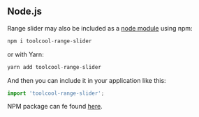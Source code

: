 ## Node.js

Range slider may also be included as a [node module](https://www.npmjs.com/package/toolcool-range-slider) using npm:

```js
npm i toolcool-range-slider
```

or with Yarn:

```js
yarn add toolcool-range-slider
```

And then you can include it in your application like this:

```js
import 'toolcool-range-slider';
```

NPM package can fe found [here](https://www.npmjs.com/package/toolcool-range-slider).